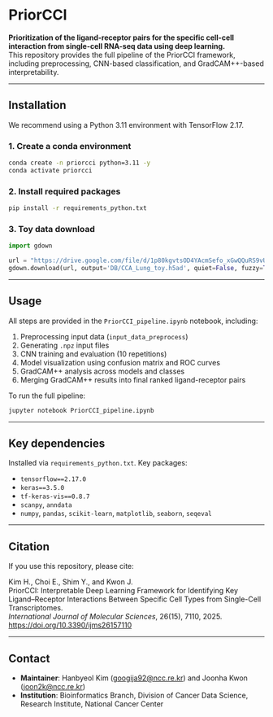 # PriorCCI

**Prioritization of the ligand-receptor pairs for the specific cell-cell interaction from single-cell RNA-seq data using deep learning.**  
This repository provides the full pipeline of the PriorCCI framework, including preprocessing, CNN-based classification, and GradCAM++-based interpretability.

---

## Installation

We recommend using a Python 3.11 environment with TensorFlow 2.17.

### 1. Create a conda environment
```bash
conda create -n priorcci python=3.11 -y
conda activate priorcci
```

### 2. Install required packages
```bash
pip install -r requirements_python.txt
```

### 3. Toy data download
```python
import gdown

url = "https://drive.google.com/file/d/1p80kgvtsOD4YAcmSefo_xGwQQuRS9vUr/view?usp=drive_link"
gdown.download(url, output='DB/CCA_Lung_toy.h5ad', quiet=False, fuzzy=True)
```
---

## Usage

All steps are provided in the `PriorCCI_pipeline.ipynb` notebook, including:

1. Preprocessing input data (`input_data_preprocess`)
2. Generating `.npz` input files
3. CNN training and evaluation (10 repetitions)
4. Model visualization using confusion matrix and ROC curves
5. GradCAM++ analysis across models and classes
6. Merging GradCAM++ results into final ranked ligand-receptor pairs

To run the full pipeline:

```bash
jupyter notebook PriorCCI_pipeline.ipynb
```
---

## Key dependencies

Installed via `requirements_python.txt`. Key packages:

- `tensorflow==2.17.0`
- `keras==3.5.0`
- `tf-keras-vis==0.8.7`
- `scanpy`, `anndata`
- `numpy`, `pandas`, `scikit-learn`, `matplotlib`, `seaborn`, `seqeval`

---

## Citation

If you use this repository, please cite:

Kim H., Choi E., Shim Y., and Kwon J.  
PriorCCI: Interpretable Deep Learning Framework for Identifying Key Ligand–Receptor Interactions Between Specific Cell Types from Single-Cell Transcriptomes.  
*International Journal of Molecular Sciences*, 26(15), 7110, 2025. https://doi.org/10.3390/ijms26157110

---

## Contact

- **Maintainer**: Hanbyeol Kim (googija92@ncc.re.kr) and Joonha Kwon (joon2k@ncc.re.kr)
- **Institution**: Bioinformatics Branch, Division of Cancer Data Science, Research Institute, National Cancer Center
